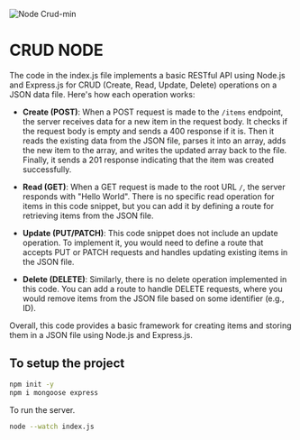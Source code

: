 ![Node Crud-min](https://github.com/debarshee2004/node_crud_basics/assets/129538241/0b0686ef-f422-4b82-acbf-1740c4aacb8d)

# CRUD NODE

The code in the index.js file implements a basic RESTful API using Node.js and Express.js for CRUD (Create, Read, Update, Delete) operations on a JSON data file. Here's how each operation works:

- **Create (POST)**: When a POST request is made to the `/items` endpoint, the server receives data for a new item in the request body. It checks if the request body is empty and sends a 400 response if it is. Then it reads the existing data from the JSON file, parses it into an array, adds the new item to the array, and writes the updated array back to the file. Finally, it sends a 201 response indicating that the item was created successfully.

- **Read (GET)**: When a GET request is made to the root URL `/`, the server responds with "Hello World". There is no specific read operation for items in this code snippet, but you can add it by defining a route for retrieving items from the JSON file.

- **Update (PUT/PATCH)**: This code snippet does not include an update operation. To implement it, you would need to define a route that accepts PUT or PATCH requests and handles updating existing items in the JSON file.

- **Delete (DELETE)**: Similarly, there is no delete operation implemented in this code. You can add a route to handle DELETE requests, where you would remove items from the JSON file based on some identifier (e.g., ID).

Overall, this code provides a basic framework for creating items and storing them in a JSON file using Node.js and Express.js.

## To setup the project

```bash
npm init -y
npm i mongoose express
```

To run the server.

```bash
node --watch index.js
```
